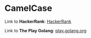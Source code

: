 # CamelCase

Link to **HackerRank**: [HackerRank](https://www.hackerrank.com/challenges/camelcase/problem)

Link to **The Play Golang**: [play.golang.org](https://play.golang.org/p/PIUjB4EVt9Z)